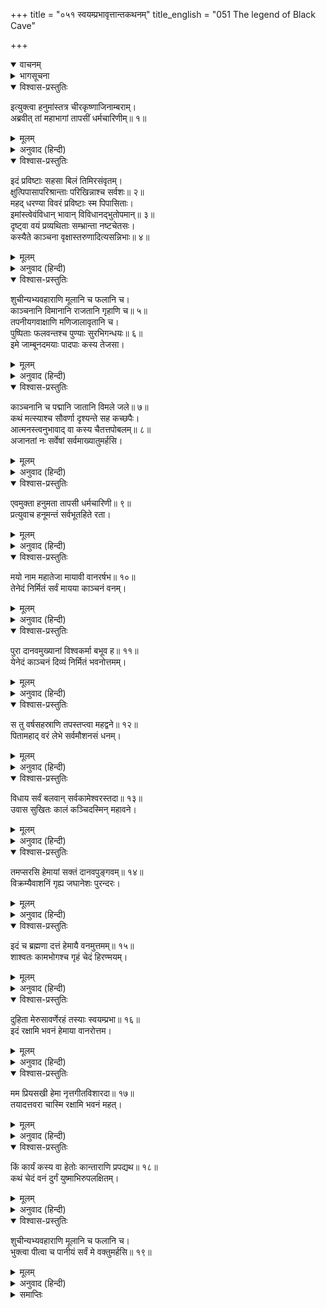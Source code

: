+++
title = "०५१ स्वयम्प्रभावृत्तान्तकथनम्"
title_english = "051 The legend of Black Cave"

+++
<details open><summary>वाचनम्</summary>
<div caption="श्रीराम-हरिसीताराममूर्ति-घनपाठिभ्यां वचनम्" class="audioEmbed" src="https://archive.org/download/Ramayana-recitation-Sriram-harisItArAmamUrti-Ghanapaati-v2/Kanda_4/Kanda_4_KSK-051-Swayam_Prabha_Vruthantha_Kathanam.mp3"></div>
</details>

<details><summary>भागसूचना</summary>

51. हनुमान् जी के पूछनेपर वृद्धा तापसीका अपना तथा उस दिव्य स्थानका परिचय देकर सब वानरोंको भोजनके लिये कहना
</details>

<details open><summary>विश्वास-प्रस्तुतिः</summary>

इत्युक्त्वा हनुमांस्तत्र चीरकृष्णाजिनाम्बराम्।  
अब्रवीत् तां महाभागां तापसीं धर्मचारिणीम्॥ १॥
</details>

<details><summary>मूलम्</summary>

इत्युक्त्वा हनुमांस्तत्र चीरकृष्णाजिनाम्बराम्।  
अब्रवीत् तां महाभागां तापसीं धर्मचारिणीम्॥ १॥
</details>

<details><summary>अनुवाद (हिन्दी)</summary>

इस तरह पूछकर हनुमान् जी चीर एवं कृष्ण मृगचर्म धारण करनेवाली उस धर्मपरायणा महाभागा तपस्विनीसे वहाँ फिर बोले॥ १॥
</details>

<details open><summary>विश्वास-प्रस्तुतिः</summary>

इदं प्रविष्टाः सहसा बिलं तिमिरसंवृतम्।  
क्षुत्पिपासापरिश्रान्ताः परिखिन्नाश्च सर्वशः॥ २॥  
महद् धरण्या विवरं प्रविष्टाः स्म पिपासिताः।  
इमांस्त्वेवंविधान् भावान् विविधानद्भुतोपमान्॥ ३॥  
दृष्ट्वा वयं प्रव्यथिताः सम्भ्रान्ता नष्टचेतसः।  
कस्यैते काञ्चना वृक्षास्तरुणादित्यसन्निभाः॥ ४॥
</details>

<details><summary>मूलम्</summary>

इदं प्रविष्टाः सहसा बिलं तिमिरसंवृतम्।  
क्षुत्पिपासापरिश्रान्ताः परिखिन्नाश्च सर्वशः॥ २॥  
महद् धरण्या विवरं प्रविष्टाः स्म पिपासिताः।  
इमांस्त्वेवंविधान् भावान् विविधानद्भुतोपमान्॥ ३॥  
दृष्ट्वा वयं प्रव्यथिताः सम्भ्रान्ता नष्टचेतसः।  
कस्यैते काञ्चना वृक्षास्तरुणादित्यसन्निभाः॥ ४॥
</details>

<details><summary>अनुवाद (हिन्दी)</summary>

‘देवि! हम सब लोग भूख-प्यास और थकावटसे कष्ट पा रहे थे। इसलिये सहसा इस अन्धकारपूर्ण गुफामें घुस आये। भूतलका यह विवर बहुत बड़ा है। हम प्याससे पीड़ित होनेके कारण यहाँ आये हैं, किंतु यहाँके इन ऐसे अद्भुत विविध पदार्थोंको देखकर हमारे मनमें बड़ी व्यथा हुई है—हम यह सोचकर चिन्तित हो उठे हैं कि यह असुरोंकी माया तो नहीं है, इसीलिये हमारे मनमें घबराहट हो रही है। हमारी विवेकशक्ति लुप्त-सी हो गयी है। हम जानना चाहते हैं कि ये बालसूर्यके समान कान्तिमान् सुवर्णमय वृक्ष किसके हैं?॥ २—४॥
</details>

<details open><summary>विश्वास-प्रस्तुतिः</summary>

शुचीन्यभ्यवहाराणि मूलानि च फलानि च।  
काञ्चनानि विमानानि राजतानि गृहाणि च॥ ५॥  
तपनीयगवाक्षाणि मणिजालावृतानि च।  
पुष्पिताः फलवन्तश्च पुण्याः सुरभिगन्धयः॥ ६॥  
इमे जाम्बूनदमयाः पादपाः कस्य तेजसा।
</details>

<details><summary>मूलम्</summary>

शुचीन्यभ्यवहाराणि मूलानि च फलानि च।  
काञ्चनानि विमानानि राजतानि गृहाणि च॥ ५॥  
तपनीयगवाक्षाणि मणिजालावृतानि च।  
पुष्पिताः फलवन्तश्च पुण्याः सुरभिगन्धयः॥ ६॥  
इमे जाम्बूनदमयाः पादपाः कस्य तेजसा।
</details>

<details><summary>अनुवाद (हिन्दी)</summary>

‘ये भोजनकी पवित्र वस्तुएँ, फल-मूल, सोनेके विमान, चाँदीके घर, मणियोंकी जालीसे ढकी हुई सोनेकी खिड़कियाँ तथा पवित्र सुगन्धसे युक्त एवं फल-फूलोंसे लदे हुए ये सुवर्णमय पावन वृक्ष किसके तेजसे प्रकट हुए हैं?॥
</details>

<details open><summary>विश्वास-प्रस्तुतिः</summary>

काञ्चनानि च पद्मानि जातानि विमले जले॥ ७॥  
कथं मत्स्याश्च सौवर्णा दृश्यन्ते सह कच्छपैः।  
आत्मनस्त्वनुभावाद् वा कस्य चैतत्तपोबलम्॥ ८॥  
अजानतां नः सर्वेषां सर्वमाख्यातुमर्हसि।
</details>

<details><summary>मूलम्</summary>

काञ्चनानि च पद्मानि जातानि विमले जले॥ ७॥  
कथं मत्स्याश्च सौवर्णा दृश्यन्ते सह कच्छपैः।  
आत्मनस्त्वनुभावाद् वा कस्य चैतत्तपोबलम्॥ ८॥  
अजानतां नः सर्वेषां सर्वमाख्यातुमर्हसि।
</details>

<details><summary>अनुवाद (हिन्दी)</summary>

‘यहाँके निर्मल जलमें सोनेके कमल कैसे उत्पन्न हुए? इन सरोवरोंके मत्स्य और कछुए सुवर्णमय कैसे दिखायी देते हैं? यह सब तुम्हारे अपने प्रभावसे हुआ है या और किसीके? यह किसके तपोबलका प्रभाव है? हम सब अनजान हैं; इसलिये पूछते हैं। तुम हमें सारी बातें बतानेकी कृपा करो’॥ ७-८ १/२॥
</details>

<details open><summary>विश्वास-प्रस्तुतिः</summary>

एवमुक्ता हनुमता तापसी धर्मचारिणी॥ ९॥  
प्रत्युवाच हनूमन्तं सर्वभूतहिते रता।
</details>

<details><summary>मूलम्</summary>

एवमुक्ता हनुमता तापसी धर्मचारिणी॥ ९॥  
प्रत्युवाच हनूमन्तं सर्वभूतहिते रता।
</details>

<details><summary>अनुवाद (हिन्दी)</summary>

हनुमान् जी के इस प्रकार पूछनेपर समस्त प्राणियोंके हितमें तत्पर रहनेवाली उस धर्मपरायणा तापसीने उत्तर दिया—॥ ९ १/२॥
</details>

<details open><summary>विश्वास-प्रस्तुतिः</summary>

मयो नाम महातेजा मायावी वानरर्षभ॥ १०॥  
तेनेदं निर्मितं सर्वं मायया काञ्चनं वनम्।
</details>

<details><summary>मूलम्</summary>

मयो नाम महातेजा मायावी वानरर्षभ॥ १०॥  
तेनेदं निर्मितं सर्वं मायया काञ्चनं वनम्।
</details>

<details><summary>अनुवाद (हिन्दी)</summary>

‘वानरश्रेष्ठ! मायाविशारद महातेजस्वी मयका नाम तुमने सुना होगा। उसीने अपनी मायाके प्रभावसे इस समूचे स्वर्णमय वनका निर्माण किया था॥ १० १/२॥
</details>

<details open><summary>विश्वास-प्रस्तुतिः</summary>

पुरा दानवमुख्यानां विश्वकर्मा बभूव ह॥ ११॥  
येनेदं काञ्चनं दिव्यं निर्मितं भवनोत्तमम्।
</details>

<details><summary>मूलम्</summary>

पुरा दानवमुख्यानां विश्वकर्मा बभूव ह॥ ११॥  
येनेदं काञ्चनं दिव्यं निर्मितं भवनोत्तमम्।
</details>

<details><summary>अनुवाद (हिन्दी)</summary>

‘मयासुर पहले दानव-शिरोमणियोंका विश्वकर्मा था, जिसने इस दिव्य सुवर्णमय उत्तम भवनको बनाया है॥ १९ १/२॥
</details>

<details open><summary>विश्वास-प्रस्तुतिः</summary>

स तु वर्षसहस्राणि तपस्तप्त्वा महद्वने॥ १२॥  
पितामहाद् वरं लेभे सर्वमौशनसं धनम्।
</details>

<details><summary>मूलम्</summary>

स तु वर्षसहस्राणि तपस्तप्त्वा महद्वने॥ १२॥  
पितामहाद् वरं लेभे सर्वमौशनसं धनम्।
</details>

<details><summary>अनुवाद (हिन्दी)</summary>

‘उसने एक सहस्र वर्षोंतक वनमे घोर तपस्या करके ब्रह्माजीसे वरदानके रूपमें शुक्राचार्यका सारा शिल्प-वैभव प्राप्त किया था॥ १२ १/२॥
</details>

<details open><summary>विश्वास-प्रस्तुतिः</summary>

विधाय सर्वं बलवान् सर्वकामेश्वरस्तदा॥ १३॥  
उवास सुखितः कालं कञ्चिदस्मिन् महावने।
</details>

<details><summary>मूलम्</summary>

विधाय सर्वं बलवान् सर्वकामेश्वरस्तदा॥ १३॥  
उवास सुखितः कालं कञ्चिदस्मिन् महावने।
</details>

<details><summary>अनुवाद (हिन्दी)</summary>

‘सम्पूर्ण कामनाओंके स्वामी बलवान् मयासुरने यहाँकी सारी वस्तुओंका निर्माण करके इस महान् वनमें कुछ कालतक सुखपूर्वक निवास किया था॥ १३ १/२॥
</details>

<details open><summary>विश्वास-प्रस्तुतिः</summary>

तमप्सरसि हेमायां सक्तं दानवपुङ्गवम्॥ १४॥  
विक्रम्यैवाशनिं गृह्य जघानेशः पुरन्दरः।
</details>

<details><summary>मूलम्</summary>

तमप्सरसि हेमायां सक्तं दानवपुङ्गवम्॥ १४॥  
विक्रम्यैवाशनिं गृह्य जघानेशः पुरन्दरः।
</details>

<details><summary>अनुवाद (हिन्दी)</summary>

‘आगे चलकर उस दानवराजका हेमा नामकी अप्सराके साथ सम्पर्क हो गया। यह जानकर देवेश्वर इन्द्रने हाथमें वज्र ले उसके साथ युद्ध करके उसे मार भगाया॥ १४ १/२॥
</details>

<details open><summary>विश्वास-प्रस्तुतिः</summary>

इदं च ब्रह्मणा दत्तं हेमायै वनमुत्तमम्॥ १५॥  
शाश्वतः कामभोगश्च गृहं चेदं हिरण्मयम्।
</details>

<details><summary>मूलम्</summary>

इदं च ब्रह्मणा दत्तं हेमायै वनमुत्तमम्॥ १५॥  
शाश्वतः कामभोगश्च गृहं चेदं हिरण्मयम्।
</details>

<details><summary>अनुवाद (हिन्दी)</summary>

‘तत्पश्चात् ब्रह्माजीने यह उत्तम वन, यहाँका अक्षय काम-भोग तथा यह सोनेका भवन हेमाको दे दिया॥
</details>

<details open><summary>विश्वास-प्रस्तुतिः</summary>

दुहिता मेरुसावर्णेरहं तस्याः स्वयम्प्रभा॥ १६॥  
इदं रक्षामि भवनं हेमाया वानरोत्तम।
</details>

<details><summary>मूलम्</summary>

दुहिता मेरुसावर्णेरहं तस्याः स्वयम्प्रभा॥ १६॥  
इदं रक्षामि भवनं हेमाया वानरोत्तम।
</details>

<details><summary>अनुवाद (हिन्दी)</summary>

‘मैं मेरुसावर्णिकी कन्या हूँ। मेरा नाम स्वयंप्रभा है। वानरश्रेष्ठ! मैं उस हेमाके इस भवनकी रक्षा करती हूँ॥
</details>

<details open><summary>विश्वास-प्रस्तुतिः</summary>

मम प्रियसखी हेमा नृत्तगीतविशारदा॥ १७॥  
तयादत्तवरा चास्मि रक्षामि भवनं महत्।
</details>

<details><summary>मूलम्</summary>

मम प्रियसखी हेमा नृत्तगीतविशारदा॥ १७॥  
तयादत्तवरा चास्मि रक्षामि भवनं महत्।
</details>

<details><summary>अनुवाद (हिन्दी)</summary>

‘नृत्य और गीतकी कलामें चतुर हेमा मेरी प्यारी सखी है। उसने मुझसे अपने भवनकी रक्षाके लिये प्रार्थना की थी, इसलिये मैं इस विशाल भवनका संरक्षण करती हूँ॥ १७ १/२॥
</details>

<details open><summary>विश्वास-प्रस्तुतिः</summary>

किं कार्यं कस्य वा हेतोः कान्ताराणि प्रपद्यथ॥ १८॥  
कथं चेदं वनं दुर्गं युष्माभिरुपलक्षितम्।
</details>

<details><summary>मूलम्</summary>

किं कार्यं कस्य वा हेतोः कान्ताराणि प्रपद्यथ॥ १८॥  
कथं चेदं वनं दुर्गं युष्माभिरुपलक्षितम्।
</details>

<details><summary>अनुवाद (हिन्दी)</summary>

‘तुमलोगोंका यहाँ क्या काम है? किस उद्देश्यसे तुम इन दुर्गम स्थानोंमें विचरते हो? इस वनमें आना तो बहुत कठिन है। तुमने कैसे इसे देख लिया?॥ १८ १/२॥
</details>

<details open><summary>विश्वास-प्रस्तुतिः</summary>

शुचीन्यभ्यवहाराणि मूलानि च फलानि च।  
भुक्त्वा पीत्वा च पानीयं सर्वं मे वक्तुमर्हसि॥ १९॥
</details>

<details><summary>मूलम्</summary>

शुचीन्यभ्यवहाराणि मूलानि च फलानि च।  
भुक्त्वा पीत्वा च पानीयं सर्वं मे वक्तुमर्हसि॥ १९॥
</details>

<details><summary>अनुवाद (हिन्दी)</summary>

‘अच्छा, ये शुद्ध भोजन और फल-मूल प्रस्तुत हैं। इन्हें खाकर पानी पी लो। फिर मुझसे अपना सारा वृत्तान्त कहो’॥ १९॥
</details>

<details><summary>समाप्तिः</summary>

इत्यार्षे श्रीमद्रामायणे वाल्मीकीये आदिकाव्ये किष्किन्धाकाण्डे एकपञ्चाशः सर्गः॥ ५१॥  
इस प्रकार श्रीवाल्मीकिनिर्मित आर्षरामायण आदिकाव्यके किष्किन्धाकाण्डमें इक्यावनवाँ सर्ग पूरा हुआ॥ ५१॥
</details>

